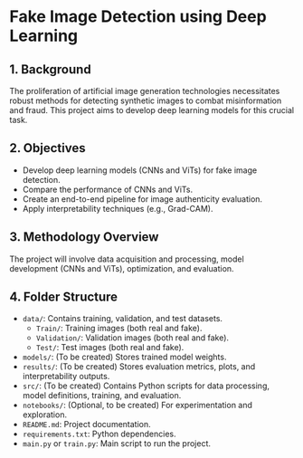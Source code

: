 # Fake Image Detection using Deep Learning

## 1. Background
The proliferation of artificial image generation technologies necessitates robust methods for detecting synthetic images to combat misinformation and fraud. This project aims to develop deep learning models for this crucial task.

## 2. Objectives
- Develop deep learning models (CNNs and ViTs) for fake image detection.
- Compare the performance of CNNs and ViTs.
- Create an end-to-end pipeline for image authenticity evaluation.
- Apply interpretability techniques (e.g., Grad-CAM).

## 3. Methodology Overview
The project will involve data acquisition and processing, model development (CNNs and ViTs), optimization, and evaluation.

## 4. Folder Structure
- `data/`: Contains training, validation, and test datasets.
  - `Train/`: Training images (both real and fake).
  - `Validation/`: Validation images (both real and fake).
  - `Test/`: Test images (both real and fake).
- `models/`: (To be created) Stores trained model weights.
- `results/`: (To be created) Stores evaluation metrics, plots, and interpretability outputs.
- `src/`: (To be created) Contains Python scripts for data processing, model definitions, training, and evaluation.
- `notebooks/`: (Optional, to be created) For experimentation and exploration.
- `README.md`: Project documentation.
- `requirements.txt`: Python dependencies.
- `main.py` or `train.py`: Main script to run the project.